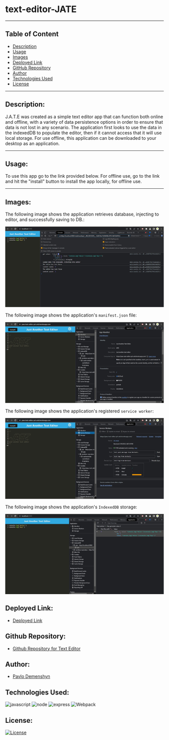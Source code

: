 # text-editor-JATE

------
## Table of Content

- [Description](#description)
- [Usage](#usage)
- [Images](#images)
- [Deployed Link](#deployed-link)
- [GitHub Repository](#github-repository)
- [Author](#author)  
- [Technologies Used](#technologies-used) 
- [License](#license)

------
## Description:  

J.A.T.E was created as a simple text editor app that can function both online and offline, with a variety of data persistence options in order to ensure that data is not lost in any scenario. The application first looks to use the data in the indexedDB to populate the editor, then if it cannot access that it will use local storage. For use offline, this application can be downloaded to your desktop as an application.

------
## Usage:

To use this app go to the link provided below.  For offline use, go to the link and hit the "install" button to install the app locally, for offline use.

------
## Images:

The following image shows the application retrieves database, injecting to editor, and successfully saving to DB.:  

![Screenshot of Text Editor](/client/src/images/screen.jpg)

The following image shows the application's `manifest.json` file:  

![Screenshot of Text Editor](/client/src/images/manifest.jpg)

The following image shows the application's registered `service worker`:  

![Screenshot of Text Editor](/client/src/images/service-workers.jpg)

The following image shows the application's `IndexedDB` storage:  

![Screenshot of Text Editor](/client/src/images/storage.jpg)

## Deployed Link:

- [Deployed Link](https://pwa-text-editor-pd-unb.herokuapp.com/)

## Github Repository:

- [Github Repository for Text Editor](https://github.com/Paul-Dimenshion/cautious-meme-main-pd-unb.git)

## Author:

- [Pavlo Demenshyn](https://github.com/Paul-Dimenshion)

## Technologies Used:

![javascript](https://img.shields.io/badge/JavaScript-323330?style=for-the-badge&logo=javascript&logoColor=F7DF1E)
![node](https://img.shields.io/badge/Node.js-339933?style=for-the-badge&logo=nodedotjs&logoColor=white)
![express](https://img.shields.io/badge/Express.js-000000?style=for-the-badge&logo=express&logoColor=white)
![Webpack](https://img.shields.io/badge/Webpack-8DD6F9?style=for-the-badge&logo=Webpack&logoColor=white)

## License:

[![License](https://img.shields.io/badge/License-MIT%20License-Green)](http://choosealicense.com/licenses/mit/)